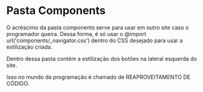 # Pasta Components

<p>O acréscimo da pasta components serve para usar em outro site caso o programador queira. Dessa forma, é só usar o @import url('components/_navigator.css') dentro do CSS desejado para usar a estilização criada.

Dentro dessa pasta contém a estilização dos botões na lateral esquerda do site.

Isso no mundo da programação é chamado de REAPROVEITAMENTO DE CÓDIGO.</p>